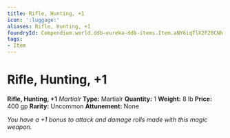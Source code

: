 ```yaml
---
title: Rifle, Hunting, +1
icon: ':luggage:'
aliases: Rifle, Hunting, +1
foundryId: Compendium.world.ddb-eureka-ddb-items.Item.aNY6iqTlX2F20CNh
tags:
- Item
---
```


# Rifle, Hunting, +1

**Rifle, Hunting, +1**
_Martialr_
**Type:** Martialr
**Quantity:** 1
**Weight:** 8 lb
**Price:** 400 gp
**Rarity:** Uncommon
**Attunement:** None

*You have a +1 bonus to attack and damage rolls made with this magic weapon.*